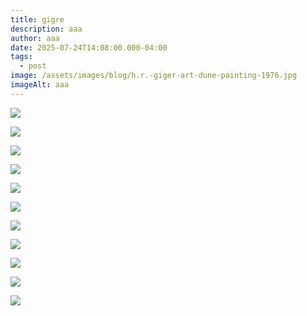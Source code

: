 ```yaml
---
title: gigre
description: aaa
author: aaa
date: 2025-07-24T14:08:00.000-04:00
tags:
  - post
image: /assets/images/blog/h.r.-giger-art-dune-painting-1976.jpg
imageAlt: aaa
---
```



![](/assets/images/blog/6e70eb56aa1c9a406e8514c23f6bcdb5-gallery3-data.webp)

![](/assets/images/blog/9b4zt7t_8b0cc648-9c71-4f0e-a193-a1cb2b482ba0.webp)

![](/assets/images/blog/9f862798-8518-42a6-a225-98a0d18d70d0_800x1152.jpg)

![](/assets/images/blog/611280-2x.jpg)

![](/assets/images/blog/3030549-poster-1280-alien-giger.webp)

![](/assets/images/blog/elp-i-brain-salad-surgery-cover-art.jpg)

![](/assets/images/blog/giger-work-2.jpg)

![](/assets/images/blog/harkonnen-castle-in-jodorowskys-dune-1975-concept-painting-v0-13sayy3xlmkc1.jpg)

![](/assets/images/blog/icz8kou_5eed1cc8-1a2c-44c5-9de5-a3a187966bb6.webp)

![](/assets/images/blog/lifecycle.webp)

![](/assets/images/blog/nationalparkgiger.jpg)



![](<>)

![](<>)
